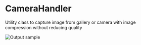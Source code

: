 # CameraHandler
Utility class to capture image from gallery or camera with image compression without reducing quality

![Output sample](https://github.com/jineshfrancs/AwesomeToggle/blob/master/screens/screen.gif)
